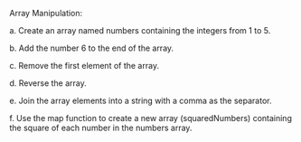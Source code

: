 Array Manipulation:

a. Create an array named numbers containing the integers from 1 to 5.

b. Add the number 6 to the end of the array.

c. Remove the first element of the array.

d. Reverse the array.

e. Join the array elements into a string with a comma as the separator.

f. Use the map function to create a new array (squaredNumbers) containing the square of each number in the numbers array.
